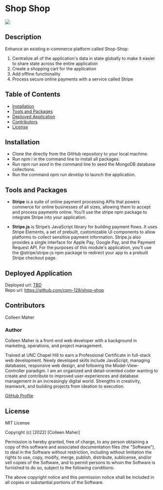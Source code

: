 # Shop Shop
<a href="#license"><img src="https://img.shields.io/badge/license-mit-informational"></a>

## Description
Enhance an existing e-commerce platform called Shop-Shop:
1. Centralize all of the application's data in state globally to make it easier to share state across the entire application
2. Create a shopping cart for the application
3. Add offline functionality
4. Process secure online payments with a service called Stripe

## Table of Contents
- <a href="#installation">Installation</a>
- <a href="#tools-and-packages">Tools and Packages</a>
- <a href="#deployed-application">Deployed Application</a>
- <a href="contributors">Contributors</a>
- <a href="#license">License</a>

## Installation
- Clone the directly from the GitHub repository to your local machine.
- Run _npm i_ in the command line to install all packages.
- Run _npm run seed_ in the command line to seed the MongoDB database collections.
- Run the command _npm run develop_ to launch the application.

## Tools and Packages
- **Stripe** is a suite of online payment processing APIs that powers commerce for online businesses of all sizes, allowing them to accept and process payments online. You’ll use the stripe npm package to integrate Stripe into your application.

- **Stripe.js** is Stripe’s JavaScript library for building payment flows. It uses Stripe Elements, a set of prebuilt, customizable UI components to allow platforms to collect sensitive payment information. Stripe.js also provides a single interface for Apple Pay, Google Pay, and the Payment Request API. For the purposes of this module's application, you’ll use the @stripe/stripe-js npm package to redirect your app to a prebuilt Stripe checkout page.

## Deployed Application
Deployed url: <a href='' target='_blank'>TBD</a><br>
Repo url: <a href='https://github.com/cpm-128/shop-shop' target='_blank'>https://github.com/cpm-128/shop-shop</a>

## Contributors
Colleen Maher

### Author
Colleen Maher is a front-end web developer with a background in marketing, operations, and project management.

Trained at UNC Chapel Hill to earn a Professional Certificate in full-stack web development. Newly developed skills include JavaScript, managing databases, responsive web design, and following the Model-View-Controller paradigm. I am an organized and detail-oriented coder wanting to create and contribute to improved user-experiences and database management in an increasingly digital world. Strengths in creativity, teamwork, and building projects from ideation to execution.

<a href="https://gist.github.com/cpm-128" target="_blank">GitHub Profile</a>

## License
MIT License

Copyright (c) [2022] [Colleen Maher]

Permission is hereby granted, free of charge, to any person obtaining a copy
of this software and associated documentation files (the "Software"), to deal
in the Software without restriction, including without limitation the rights
to use, copy, modify, merge, publish, distribute, sublicense, and/or sell
copies of the Software, and to permit persons to whom the Software is
furnished to do so, subject to the following conditions:

The above copyright notice and this permission notice shall be included in all
copies or substantial portions of the Software.